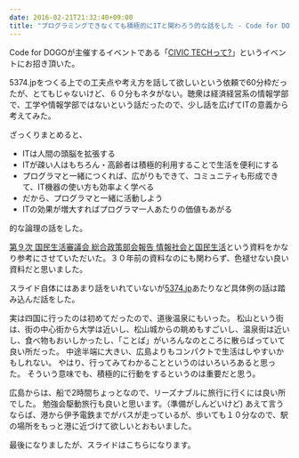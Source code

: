 ```yaml
---
date: 2016-02-21T21:32:40+09:00
title: "プログラミングできなくても積極的にITと関わろう的な話をした - Code for DOGO 「CIVIC TECHって?」"
---
```


Code for DOGOが主催するイベントである「[CIVIC TECHって?](https://www.facebook.com/events/439183519625135/)」というイベントにお招き頂いた。

5374.jpをつくる上での工夫点や考え方を話して欲しいという依頼で60分枠だったが、とてもじゃないけど、６０分もネタがない。聴衆は経済経営系の情報学部で、工学や情報学部ではないという話だったので、少し話を広げてITの意義から考えてみた。

ざっくりまとめると、

* ITは人間の頭脳を拡張する
* ITが疎い人はもちろん・高齢者は積極的利用することで生活を便利にする
* プログラマと一緒につくれば、広がりもできて、コミュニティも形成できて、IT機器の使い方も効率よく学べる
* だから、プログラマと一緒に活動しよう
* ITの効果が増大すればプログラマ一人あたりの価値もあがる

的な論理の話をした。

[第９次 国民生活審議会 総合政策部会報告 情報社会と国民生活](http://www.caa.go.jp/seikatsu/shingikai2/kako/spc09/houkoku_a/spc09-houkoku_a-contents.html)という資料をかなり参考にさせていただいた。３０年前の資料なのにも関わらず、色褪せない良い資料だと思いました。

スライド自体にはあまり話をいれていないが[5374.jp](http://5374.jp/)あたりなど具体例の話は踏み込んだ話をした。

実は四国に行ったのは初めてだったので、道後温泉にもいった。
松山という街は、街の中心街から大学は近いし、松山城からの眺めもすごいし、温泉街は近いし、食べ物もおいしかったし、「ことば」がいろんなのところに散らばっていて良い所だった。
中途半端に大きい、広島よりもコンパクトで生活はしやすいかもしれない。
やはり、行ってみてわかることというのはいろいろあると思った。
そういう意味でも、積極的に行動をするというのは重要だと思う。

広島からは、船で2時間ちょっとなので、リーズナブルに旅行に行くには良い所でした。
勉強会駆動旅行も良いと思います。（準備がしんどいけど)
あえて言うならば、港から伊予電鉄までがバスが走っているが、歩いても１０分なので、駅の場所をもっと港に近づけて欲しいとおもいました。

最後になりましたが、スライドはこちらになります。

<script async class="speakerdeck-embed" data-id="fe765e328e4f4d4184393efa0041031a" data-ratio="1.33333333333333" src="//speakerdeck.com/assets/embed.js"></script>
